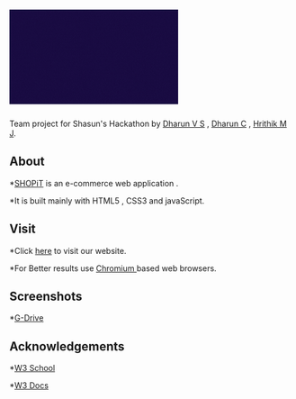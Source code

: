 # ![Centigrade](/public/images/2.gif)

Team project for Shasun's Hackathon by [Dharun V S](https://github.com/dharunvs) , [Dharun C](https://github.com/Dharundds) , [Hrithik M J](https://github.com/HrithikMJ/).




## About

   *[SHOPiT](https://shopit-34927.web.app/) is an e-commerce web application .

   *It is built mainly with HTML5 , CSS3 and javaScript.



## Visit

   *Click [here](https://shopit-34927.web.app/) to visit our website.

   *For Better results use [Chromium ](https://www.chromium.org/) based web browsers.

## Screenshots

   *[G-Drive](https://tinyurl.com/shopit-ss)


## Acknowledgements

   *[W3 School]( https://www.w3schools.com/)

   *[W3 Docs](https://www.w3docs.com/)
